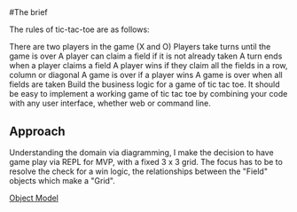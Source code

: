 ##

#The brief

The rules of tic-tac-toe are as follows:

There are two players in the game (X and O)
Players take turns until the game is over
A player can claim a field if it is not already taken
A turn ends when a player claims a field
A player wins if they claim all the fields in a row, column or diagonal
A game is over if a player wins
A game is over when all fields are taken
Build the business logic for a game of tic tac toe. It should be easy to implement a working game of tic tac toe by combining your code with any user interface, whether web or command line.

## Approach
Understanding the domain via diagramming, I make the decision to have game play via REPL for MVP, with a fixed 3 x 3 grid.
The focus has to be to resolve the check for a win logic, the relationships between the "Field" objects which make a "Grid".

[Object Model](https://)



